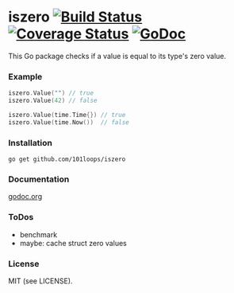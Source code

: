 iszero [![Build Status](https://secure.travis-ci.org/101loops/iszero.png)](https://travis-ci.org/101loops/iszero) [![Coverage Status](https://coveralls.io/repos/101loops/iszero/badge.png)](https://coveralls.io/r/101loops/iszero) [![GoDoc](https://camo.githubusercontent.com/6bae67c5189d085c05271a127da5a4bbb1e8eb2c/68747470733a2f2f676f646f632e6f72672f6769746875622e636f6d2f736d61727479737472656574732f676f636f6e7665793f7374617475732e706e67)](http://godoc.org/github.com/101loops/iszero)
=========

This Go package checks if a value is equal to its type's zero value.

### Example
```go
iszero.Value("") // true
iszero.Value(42) // false

iszero.Value(time.Time{}) // true
iszero.Value(time.Now())  // false
```

### Installation
`go get github.com/101loops/iszero`

### Documentation
[godoc.org](http://godoc.org/github.com/101loops/iszero)

### ToDos
- benchmark
- maybe: cache struct zero values

### License
MIT (see LICENSE).
